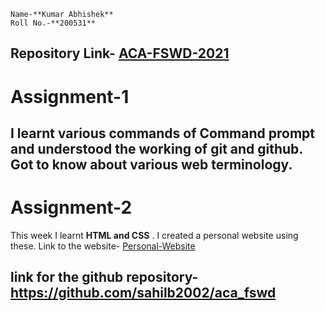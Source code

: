 ```
Name-**Kumar Abhishek**
Roll No.-**200531**
```
Repository Link- [ACA-FSWD-2021](https://github.com/kabhishek20/ACA-FSWD-2021)
---
# Assignment-1

I learnt various commands of **Command prompt** and understood the working of **git and github**. Got to know about various web terminology.
---
# Assignment-2

This week I learnt **HTML and CSS** . I created a personal website using these.
Link to the website- [Personal-Website](https://kabhishek20.github.io/ACA-FSWD-2021/)

**link for the github repository-https://github.com/sahilb2002/aca_fswd**
---